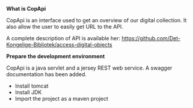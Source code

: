 
**What is CopApi**

CopApi is an interface used to get an overview of our digital collection. It also allow the user to easily get URL to the API.

A complete description of API is available her: https://github.com/Det-Kongelige-Bibliotek/access-digital-objects


**Prepare the development environment**

CopApi is a java servlet and a jersey REST web service.
A swagger documentation has been added.

  * Install tomcat
  * Install JDK
  * Import the project as a maven project